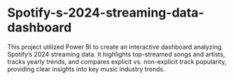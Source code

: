 # Spotify-s-2024-streaming-data-dashboard
This project utilized Power BI to create an interactive dashboard analyzing Spotify’s 2024 streaming data. It highlights top-streamed songs and artists, tracks yearly trends, and compares explicit vs. non-explicit track popularity, providing clear insights into key music industry trends.
